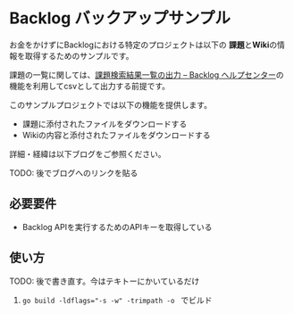 # Backlog バックアップサンプル

お金をかけずにBacklogにおける特定のプロジェクトは以下の **課題**と**Wiki**の情報を取得するためのサンプルです。

課題の一覧に関しては、[課題検索結果一覧の出力 – Backlog ヘルプセンター](https://support-ja.backlog.com/hc/ja/articles/360035642534-%E8%AA%B2%E9%A1%8C%E6%A4%9C%E7%B4%A2%E7%B5%90%E6%9E%9C%E4%B8%80%E8%A6%A7%E3%81%AE%E5%87%BA%E5%8A%9B)の機能を利用してcsvとして出力する前提です。

このサンプルプロジェクトでは以下の機能を提供します。

- 課題に添付されたファイルをダウンロードする
- Wikiの内容と添付されたファイルをダウンロードする

詳細・経緯は以下ブログをご参照ください。

TODO: 後でブログへのリンクを貼る

## 必要要件

- Backlog APIを実行するためのAPIキーを取得している

## 使い方

TODO: 後で書き直す。今はテキトーにかいているだけ

1. `go build -ldflags="-s -w" -trimpath -o ` でビルド

